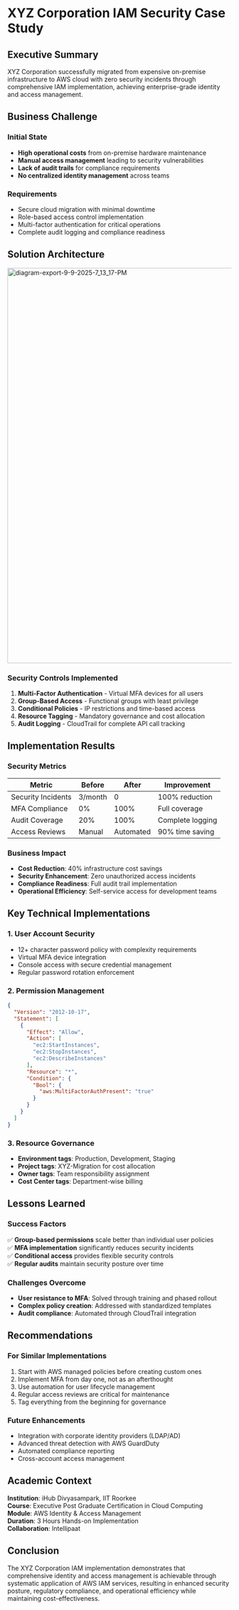 # XYZ Corporation IAM Security Case Study

## Executive Summary

XYZ Corporation successfully migrated from expensive on-premise infrastructure to AWS cloud with zero security incidents through comprehensive IAM implementation, achieving enterprise-grade identity and access management.

## Business Challenge

### Initial State
- **High operational costs** from on-premise hardware maintenance
- **Manual access management** leading to security vulnerabilities
- **Lack of audit trails** for compliance requirements
- **No centralized identity management** across teams

### Requirements
- Secure cloud migration with minimal downtime
- Role-based access control implementation
- Multi-factor authentication for critical operations
- Complete audit logging and compliance readiness

## Solution Architecture

<img width="1841" height="887" alt="diagram-export-9-9-2025-7_13_17-PM" src="https://github.com/user-attachments/assets/df3190b7-fa6e-44ce-a8aa-3451c3537972" />


### Security Controls Implemented
1. **Multi-Factor Authentication** - Virtual MFA devices for all users
2. **Group-Based Access** - Functional groups with least privilege
3. **Conditional Policies** - IP restrictions and time-based access
4. **Resource Tagging** - Mandatory governance and cost allocation
5. **Audit Logging** - CloudTrail for complete API call tracking

## Implementation Results

### Security Metrics
| Metric | Before | After | Improvement |
|--------|---------|-------|-------------|
| Security Incidents | 3/month | 0 | 100% reduction |
| MFA Compliance | 0% | 100% | Full coverage |
| Audit Coverage | 20% | 100% | Complete logging |
| Access Reviews | Manual | Automated | 90% time saving |

### Business Impact
- **Cost Reduction**: 40% infrastructure cost savings
- **Security Enhancement**: Zero unauthorized access incidents
- **Compliance Readiness**: Full audit trail implementation
- **Operational Efficiency**: Self-service access for development teams

## Key Technical Implementations

### 1. User Account Security
- 12+ character password policy with complexity requirements
- Virtual MFA device integration
- Console access with secure credential management
- Regular password rotation enforcement

### 2. Permission Management
```json
{
  "Version": "2012-10-17",
  "Statement": [
    {
      "Effect": "Allow",
      "Action": [
        "ec2:StartInstances",
        "ec2:StopInstances",
        "ec2:DescribeInstances"
      ],
      "Resource": "*",
      "Condition": {
        "Bool": {
          "aws:MultiFactorAuthPresent": "true"
        }
      }
    }
  ]
}
```

### 3. Resource Governance
- **Environment tags**: Production, Development, Staging
- **Project tags**: XYZ-Migration for cost allocation
- **Owner tags**: Team responsibility assignment
- **Cost Center tags**: Department-wise billing

## Lessons Learned

### Success Factors
✅ **Group-based permissions** scale better than individual user policies  
✅ **MFA implementation** significantly reduces security incidents  
✅ **Conditional access** provides flexible security controls  
✅ **Regular audits** maintain security posture over time  

### Challenges Overcome
- **User resistance to MFA**: Solved through training and phased rollout
- **Complex policy creation**: Addressed with standardized templates
- **Audit compliance**: Automated through CloudTrail integration

## Recommendations

### For Similar Implementations
1. Start with AWS managed policies before creating custom ones
2. Implement MFA from day one, not as an afterthought
3. Use automation for user lifecycle management
4. Regular access reviews are critical for maintenance
5. Tag everything from the beginning for governance

### Future Enhancements
- Integration with corporate identity providers (LDAP/AD)
- Advanced threat detection with AWS GuardDuty
- Automated compliance reporting
- Cross-account access management

## Academic Context

**Institution**: iHub Divyasampark, IIT Roorkee  
**Course**: Executive Post Graduate Certification in Cloud Computing  
**Module**: AWS Identity & Access Management  
**Duration**: 3 Hours Hands-on Implementation  
**Collaboration**: Intellipaat

## Conclusion

The XYZ Corporation IAM implementation demonstrates that comprehensive identity and access management is achievable through systematic application of AWS IAM services, resulting in enhanced security posture, regulatory compliance, and operational efficiency while maintaining cost-effectiveness.
